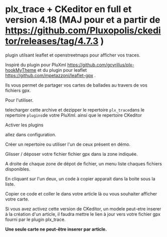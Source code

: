 # plx_trace + CKeditor en full et version 4.18 (MAJ pour et a partir de https://github.com/Pluxopolis/ckeditor/releases/tag/4.7.3 )
plugin utilsant leaflet et openstreetmaps pour afficher vos traces.

Inspiré du plugin pour PluXml https://github.com/gcyrillus/plx-hookMyTheme  et du plugin pour leaflet https://github.com/mpetazzoni/leaflet-gpx .

Ils vous permet de partager vos cartes de ballades au travers de vos fichiers gpx.

Pour l'utiliser.

telecharger cette archive et dezipper le repertoire `plx_trace`dans le repertoire `plugins`de votre PluXml. ainsi que le repertoire CKeditor

Activer les plugins

allez dans configuration.

Créer un repertoire ou utiliser l'un de ceux présent en démo.

Glisser / déposer votre fichier fichier gpx dans la zone indiquée.

A droite de chaque zone de dépot de fichier, un menu liste chaques fichiers disponibles.

En cliquant sur l'un deux, un code à copier apparait dans la boite sous la liste.

Copier ce code et coller le dans votre article là ou vous souhaiter afficher votre carte.

Si vous avez activez cette version de CKeditor, un modele peut-etre inserer à la création d'un article, il faudra mettre le lien à jour vers votre fichier gpx fourni par le plugin plx_trace.

**Une seule carte ne peut-être inserer par article.**
